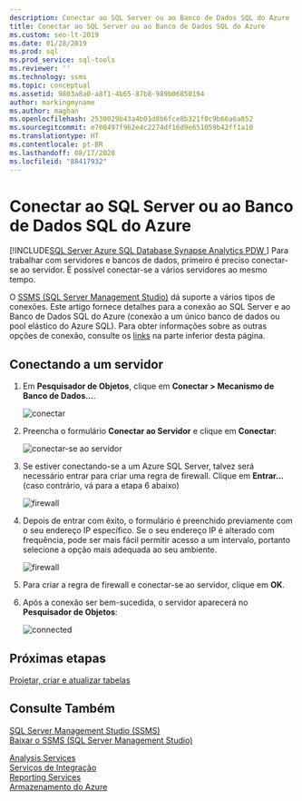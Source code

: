 ```yaml
---
description: Conectar ao SQL Server ou ao Banco de Dados SQL do Azure
title: Conectar ao SQL Server ou ao Banco de Dados SQL do Azure
ms.custom: seo-lt-2019
ms.date: 01/28/2019
ms.prod: sql
ms.prod_service: sql-tools
ms.reviewer: ''
ms.technology: ssms
ms.topic: conceptual
ms.assetid: 9803a8a0-a8f1-4b65-87b8-989b06850194
author: markingmyname
ms.author: maghan
ms.openlocfilehash: 2530029b43a4b01d8b6fce8b321f0c9b66a6a852
ms.sourcegitcommit: e700497f962e4c2274df16d9e651059b42ff1a10
ms.translationtype: HT
ms.contentlocale: pt-BR
ms.lasthandoff: 08/17/2020
ms.locfileid: "88417932"
---
```

# <a name="connect-to-a-sql-server-or-azure-sql-database"></a>Conectar ao SQL Server ou ao Banco de Dados SQL do Azure

[!INCLUDE[SQL Server Azure SQL Database Synapse Analytics PDW ](../../includes/applies-to-version/sql-asdb-asdbmi-asa-pdw.md)]
Para trabalhar com servidores e bancos de dados, primeiro é preciso conectar-se ao servidor. É possível conectar-se a vários servidores ao mesmo tempo.

O [SSMS (SQL Server Management Studio)](../download-sql-server-management-studio-ssms.md) dá suporte a vários tipos de conexões. Este artigo fornece detalhes para a conexão ao SQL Server e ao Banco de Dados SQL do Azure (conexão a um único banco de dados ou pool elástico do Azure SQL). Para obter informações sobre as outras opções de conexão, consulte os [links](#see-also) na parte inferior desta página.
  
## <a name="connecting-to-a-server"></a>Conectando a um servidor  

1. Em **Pesquisador de Objetos**, clique em **Conectar > Mecanismo de Banco de Dados...**.

   ![conectar](../media/connect-to-server/connect-db-engine.png)

1. Preencha o formulário **Conectar ao Servidor** e clique em **Conectar**:

   ![conectar-se ao servidor](../media/connect-to-server/connect.png)

1. Se estiver conectando-se a um Azure SQL Server, talvez será necessário entrar para criar uma regra de firewall. Clique em **Entrar...** (caso contrário, vá para a etapa 6 abaixo)

   ![firewall](../media/connect-to-server/firewall-rule-sign-in.png)

1. Depois de entrar com êxito, o formulário é preenchido previamente com o seu endereço IP específico. Se o seu endereço IP é alterado com frequência, pode ser mais fácil permitir acesso a um intervalo, portanto selecione a opção mais adequada ao seu ambiente. 

   ![firewall](../media/connect-to-server/new-firewall-rule.png)

1. Para criar a regra de firewall e conectar-se ao servidor, clique em **OK**.

1. Após a conexão ser bem-sucedida, o servidor aparecerá no **Pesquisador de Objetos**:

   ![connected](../media/connect-to-server/connected.png)

## <a name="next-steps"></a>Próximas etapas

[Projetar, criar e atualizar tabelas](../visual-db-tools/design-tables-visual-database-tools.md)

## <a name="see-also"></a>Consulte Também

[SQL Server Management Studio (SSMS)](../sql-server-management-studio-ssms.md)  
[Baixar o SSMS (SQL Server Management Studio)](../download-sql-server-management-studio-ssms.md)

[Analysis Services](https://docs.microsoft.com/sql/analysis-services/instances/connect-to-analysis-services)  
[Serviços de Integração](https://docs.microsoft.com/sql/integration-services/sql-server-integration-services)  
[Reporting Services](https://docs.microsoft.com/sql/reporting-services/tools/connect-to-a-report-server-in-management-studio)  
[Armazenamento do Azure](../f1-help/connect-to-microsoft-azure-storage.md)  
